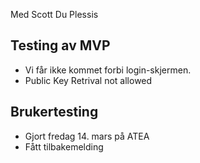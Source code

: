 Med Scott Du Plessis


## Testing av MVP

- Vi får ikke kommet forbi login-skjermen.
- Public Key Retrival not allowed

## Brukertesting

- Gjort fredag 14. mars på ATEA
- Fått tilbakemelding


